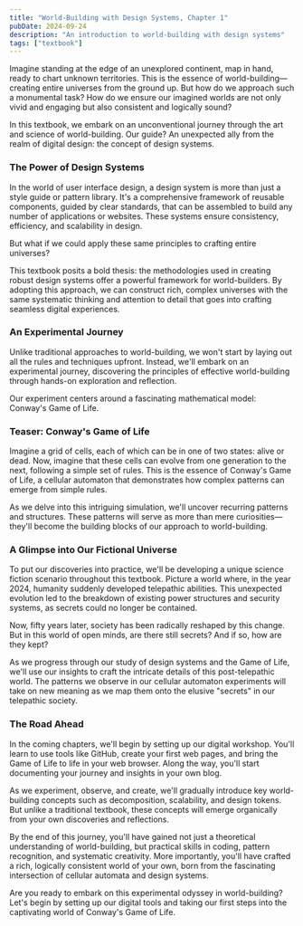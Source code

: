 ```yaml
---
title: "World-Building with Design Systems, Chapter 1"
pubDate: 2024-09-24
description: "An introduction to world-building with design systems"
tags: ["textbook"]
---
```


Imagine standing at the edge of an unexplored continent, map in hand, ready to chart unknown territories. This is the essence of world-building—creating entire universes from the ground up. But how do we approach such a monumental task? How do we ensure our imagined worlds are not only vivid and engaging but also consistent and logically sound?

In this textbook, we embark on an unconventional journey through the art and science of world-building. Our guide? An unexpected ally from the realm of digital design: the concept of design systems.

### The Power of Design Systems

In the world of user interface design, a design system is more than just a style guide or pattern library. It's a comprehensive framework of reusable components, guided by clear standards, that can be assembled to build any number of applications or websites. These systems ensure consistency, efficiency, and scalability in design.

But what if we could apply these same principles to crafting entire universes?

This textbook posits a bold thesis: the methodologies used in creating robust design systems offer a powerful framework for world-builders. By adopting this approach, we can construct rich, complex universes with the same systematic thinking and attention to detail that goes into crafting seamless digital experiences.

### An Experimental Journey

Unlike traditional approaches to world-building, we won't start by laying out all the rules and techniques upfront. Instead, we'll embark on an experimental journey, discovering the principles of effective world-building through hands-on exploration and reflection.

Our experiment centers around a fascinating mathematical model: Conway's Game of Life.

### Teaser: Conway's Game of Life

Imagine a grid of cells, each of which can be in one of two states: alive or dead. Now, imagine that these cells can evolve from one generation to the next, following a simple set of rules. This is the essence of Conway's Game of Life, a cellular automaton that demonstrates how complex patterns can emerge from simple rules.

As we delve into this intriguing simulation, we'll uncover recurring patterns and structures. These patterns will serve as more than mere curiosities—they'll become the building blocks of our approach to world-building.

### A Glimpse into Our Fictional Universe

To put our discoveries into practice, we'll be developing a unique science fiction scenario throughout this textbook. Picture a world where, in the year 2024, humanity suddenly developed telepathic abilities. This unexpected evolution led to the breakdown of existing power structures and security systems, as secrets could no longer be contained.

Now, fifty years later, society has been radically reshaped by this change. But in this world of open minds, are there still secrets? And if so, how are they kept?

As we progress through our study of design systems and the Game of Life, we'll use our insights to craft the intricate details of this post-telepathic world. The patterns we observe in our cellular automaton experiments will take on new meaning as we map them onto the elusive "secrets" in our telepathic society.

### The Road Ahead

In the coming chapters, we'll begin by setting up our digital workshop. You'll learn to use tools like GitHub, create your first web pages, and bring the Game of Life to life in your web browser. Along the way, you'll start documenting your journey and insights in your own blog.

As we experiment, observe, and create, we'll gradually introduce key world-building concepts such as decomposition, scalability, and design tokens. But unlike a traditional textbook, these concepts will emerge organically from your own discoveries and reflections.

By the end of this journey, you'll have gained not just a theoretical understanding of world-building, but practical skills in coding, pattern recognition, and systematic creativity. More importantly, you'll have crafted a rich, logically consistent world of your own, born from the fascinating intersection of cellular automata and design systems.

Are you ready to embark on this experimental odyssey in world-building? Let's begin by setting up our digital tools and taking our first steps into the captivating world of Conway's Game of Life.